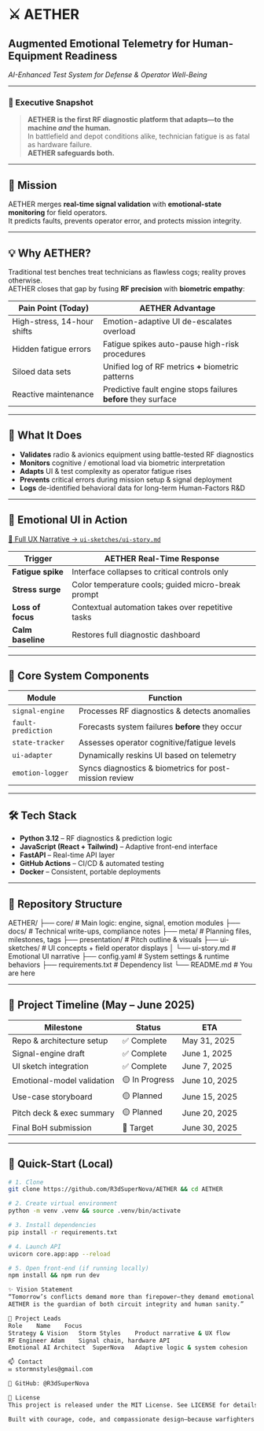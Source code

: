 # ⚔️ AETHER
## Augmented Emotional Telemetry for Human-Equipment Readiness  
*AI-Enhanced Test System for Defense & Operator Well-Being*

---

### 🚀 Executive Snapshot
> **AETHER is the first RF diagnostic platform that adapts—to the machine *and* the human.**  
> In battlefield and depot conditions alike, technician fatigue is as fatal as hardware failure.  
> **AETHER safeguards both.**

---

## 🎯 Mission
AETHER merges **real-time signal validation** with **emotional-state monitoring** for field operators.  
It predicts faults, prevents operator error, and protects mission integrity.

---

## 💡 Why AETHER?
Traditional test benches treat technicians as flawless cogs; reality proves otherwise.  
AETHER closes that gap by fusing **RF precision** with **biometric empathy**:

| Pain Point (Today) | AETHER Advantage |
|--------------------|------------------|
| High-stress, 14-hour shifts | Emotion-adaptive UI de-escalates overload |
| Hidden fatigue errors | Fatigue spikes auto-pause high-risk procedures |
| Siloed data sets | Unified log of RF metrics **+** biometric patterns |
| Reactive maintenance | Predictive fault engine stops failures **before** they surface |

---

## 🔬 What It Does
- **Validates** radio & avionics equipment using battle-tested RF diagnostics  
- **Monitors** cognitive / emotional load via biometric interpretation  
- **Adapts** UI & test complexity as operator fatigue rises  
- **Prevents** critical errors during mission setup & signal deployment  
- **Logs** de-identified behavioral data for long-term Human-Factors R&D  

---

## 🧠 Emotional UI in Action
[📖 Full UX Narrative → `ui-sketches/ui-story.md`](./ui-sketches/ui-story.md)

| Trigger | AETHER Real-Time Response |
|---------|---------------------------|
| **Fatigue spike** | Interface collapses to critical controls only |
| **Stress surge** | Color temperature cools; guided micro-break prompt |
| **Loss of focus** | Contextual automation takes over repetitive tasks |
| **Calm baseline** | Restores full diagnostic dashboard |

---

## 🔑 Core System Components

| Module | Function |
|--------|----------|
| `signal-engine` | Processes RF diagnostics & detects anomalies |
| `fault-prediction` | Forecasts system failures **before** they occur |
| `state-tracker` | Assesses operator cognitive/fatigue levels |
| `ui-adapter` | Dynamically reskins UI based on telemetry |
| `emotion-logger` | Syncs diagnostics & biometrics for post-mission review |

---

## 🛠 Tech Stack
- **Python 3.12** – RF diagnostics & prediction logic  
- **JavaScript (React + Tailwind)** – Adaptive front-end interface  
- **FastAPI** – Real-time API layer  
- **GitHub Actions** – CI/CD & automated testing  
- **Docker** – Consistent, portable deployments  

---

## 📂 Repository Structure
AETHER/
├── core/ # Main logic: engine, signal, emotion modules
├── docs/ # Technical write-ups, compliance notes
├── meta/ # Planning files, milestones, tags
├── presentation/ # Pitch outline & visuals
├── ui-sketches/ # UI concepts + field operator displays
│ └── ui-story.md # Emotional UI narrative
├── config.yaml # System settings & runtime behaviors
├── requirements.txt # Dependency list
└── README.md # You are here

---

## 📅 Project Timeline (May – June 2025)

| Milestone | Status | ETA |
|-----------|--------|-----|
| Repo & architecture setup | ✅ Complete | May 31, 2025 |
| Signal-engine draft | ✅ Complete | June 1, 2025 |
| UI sketch integration | ✅ Complete | June 7, 2025 |
| Emotional-model validation | 🟡 In Progress | June 10, 2025 |
| Use-case storyboard | 🟡 Planned | June 15, 2025 |
| Pitch deck & exec summary | 🟡 Planned | June 20, 2025 |
| Final BoH submission | 🎯 Target | June 30, 2025 |

---

## 🚀 Quick-Start (Local)

```bash
# 1. Clone
git clone https://github.com/R3dSuperNova/AETHER && cd AETHER

# 2. Create virtual environment
python -m venv .venv && source .venv/bin/activate

# 3. Install dependencies
pip install -r requirements.txt

# 4. Launch API
uvicorn core.app:app --reload

# 5. Open front-end (if running locally)
npm install && npm run dev

✨ Vision Statement
“Tomorrow’s conflicts demand more than firepower—they demand emotional resilience.
AETHER is the guardian of both circuit integrity and human sanity.”

👥 Project Leads
Role	Name	Focus
Strategy & Vision	Storm Styles	Product narrative & UX flow
RF Engineer	Adam	Signal chain, hardware API
Emotional AI Architect	SuperNova	Adaptive logic & system cohesion

📫 Contact
✉️ stormnstyles@gmail.com

🐙 GitHub: @R3dSuperNova

📝 License
This project is released under the MIT License. See LICENSE for details.

Built with courage, code, and compassionate design—because warfighters are human, too.
